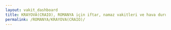 ```yaml
---
layout: vakit_dashboard
title: KRAYOVA(CRAIO), ROMANYA için iftar, namaz vakitleri ve hava durumu - ilçe/eyalet seç
permalink: /ROMANYA/KRAYOVA(CRAIO)/
---
```


<script type="text/javascript">
  var GLOBAL_COUNTRY = 'ROMANYA';
  var GLOBAL_CITY = 'KRAYOVA(CRAIO)';
  var GLOBAL_STATE = '';
  var lat = 72;
  var lon = 21;
</script>
